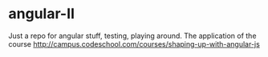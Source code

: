 # angular-II
Just a repo for angular stuff, testing, playing around.
The application of the course http://campus.codeschool.com/courses/shaping-up-with-angular-js

